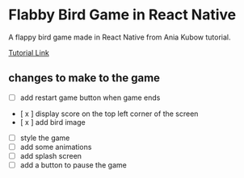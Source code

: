 # Flabby Bird Game in React Native

A flappy bird game made in React Native from Ania Kubow tutorial.

[Tutorial Link](https://youtu.be/dhpjjAxKbHE)

## changes to make to the game

- [ ] add restart game button when game ends
- [ x ] display score on the top left corner of the screen
- [ x ] add bird image
- [ ] style the game
- [ ] add some animations
- [ ] add splash screen
- [ ] add a button to pause the game
